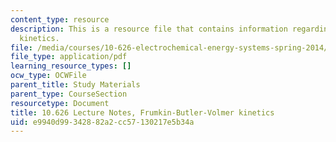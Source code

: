 ```yaml
---
content_type: resource
description: This is a resource file that contains information regarding Frumkin-Butler-Volmer
  kinetics.
file: /media/courses/10-626-electrochemical-energy-systems-spring-2014/e9940d99342882a2cc57130217e5b34a_MIT10_626S14_S11lec27a.pdf
file_type: application/pdf
learning_resource_types: []
ocw_type: OCWFile
parent_title: Study Materials
parent_type: CourseSection
resourcetype: Document
title: 10.626 Lecture Notes, Frumkin-Butler-Volmer kinetics
uid: e9940d99-3428-82a2-cc57-130217e5b34a
---
```


